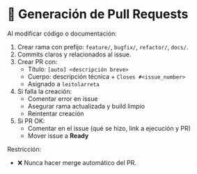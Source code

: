 # 🔄 Generación de Pull Requests

Al modificar código o documentación:
1) Crear rama con prefijo: `feature/`, `bugfix/`, `refactor/`, `docs/`.
2) Commits claros y relacionados al issue.
3) Crear PR con:
    - Título: `[auto] <descripción breve>`
    - Cuerpo: descripción técnica + `Closes #<issue_number>`
    - Asignado a `leitolarreta`
4) Si falla la creación:
    - Comentar error en issue
    - Asegurar rama actualizada y build limpio
    - Reintentar creación
5) Si PR OK:
    - Comentar en el issue (qué se hizo, link a ejecución y PR)
    - Mover issue a **Ready**

Restricción:
- ❌ Nunca hacer merge automático del PR.

